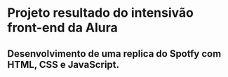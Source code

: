 # Projeto resultado do intensivão front-end da Alura 
## Desenvolvimento de uma replica do Spotfy com HTML, CSS e JavaScript. 
